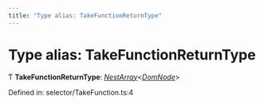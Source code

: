 ```yaml
---
title: "Type alias: TakeFunctionReturnType"
---
```


# Type alias: TakeFunctionReturnType

Ƭ **TakeFunctionReturnType**: [*NestArray*](nestarray.md)<[*DomNode*](../classes/domnode.md)\>

Defined in: selector/TakeFunction.ts:4
